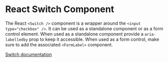 # React Switch Component

The React `<Switch />` component is a wrapper around the `<input type="checkbox" />`.
It can be used as a standalone component or as a form control element.
When used as a standalone component provide a `aria-labelledby` prop to keep it accessible.
When used as a form control, make sure to add the associated `<FormLabel>` component.

[Switch documentation](../../../css/src/components/switch/README.md)

